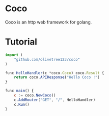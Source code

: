 # Coco
Coco is an http web framework for golang.

# Tutorial
``` javascript
import (
    "github.com/olivetree123/coco"
)

func HelloHandler(c *coco.Coco) coco.Result {
    return coco.APIResponse("Hello Coco !")
}

func main() {
    c := coco.NewCoco()
    c.AddRouter("GET", "/", HelloHandler)
    c.Run()
}
``` 
